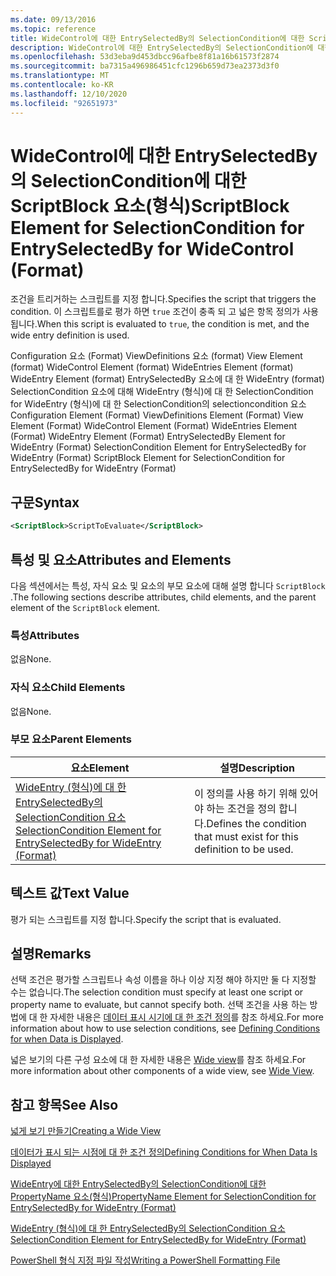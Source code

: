 ```yaml
---
ms.date: 09/13/2016
ms.topic: reference
title: WideControl에 대한 EntrySelectedBy의 SelectionCondition에 대한 ScriptBlock 요소(형식)
description: WideControl에 대한 EntrySelectedBy의 SelectionCondition에 대한 ScriptBlock 요소(형식)
ms.openlocfilehash: 53d3eba9d453dbcc96afbe8f81a16b61573f2874
ms.sourcegitcommit: ba7315a496986451cfc1296b659d73ea2373d3f0
ms.translationtype: MT
ms.contentlocale: ko-KR
ms.lasthandoff: 12/10/2020
ms.locfileid: "92651973"
---
```

# <a name="scriptblock-element-for-selectioncondition-for-entryselectedby-for-widecontrol-format"></a><span data-ttu-id="a00cb-103">WideControl에 대한 EntrySelectedBy의 SelectionCondition에 대한 ScriptBlock 요소(형식)</span><span class="sxs-lookup"><span data-stu-id="a00cb-103">ScriptBlock Element for SelectionCondition for EntrySelectedBy for WideControl (Format)</span></span>

<span data-ttu-id="a00cb-104">조건을 트리거하는 스크립트를 지정 합니다.</span><span class="sxs-lookup"><span data-stu-id="a00cb-104">Specifies the script that triggers the condition.</span></span> <span data-ttu-id="a00cb-105">이 스크립트를로 평가 하면 `true` 조건이 충족 되 고 넓은 항목 정의가 사용 됩니다.</span><span class="sxs-lookup"><span data-stu-id="a00cb-105">When this script is evaluated to `true`, the condition is met, and the wide entry definition is used.</span></span>

<span data-ttu-id="a00cb-106">Configuration 요소 (Format) ViewDefinitions 요소 (format) View Element (format) WideControl Element (format) WideEntries Element (format) WideEntry Element (format) EntrySelectedBy 요소에 대 한 WideEntry (format) SelectionCondition 요소에 대해 WideEntry (형식)에 대 한 SelectionCondition for WideEntry (형식)에 대 한 SelectionCondition의 selectioncondition 요소</span><span class="sxs-lookup"><span data-stu-id="a00cb-106">Configuration Element (Format) ViewDefinitions Element (Format) View Element (Format) WideControl Element (Format) WideEntries Element (Format) WideEntry Element (Format) EntrySelectedBy Element for WideEntry (Format) SelectionCondition Element for EntrySelectedBy for WideEntry (Format) ScriptBlock Element for SelectionCondition for EntrySelectedBy for WideEntry (Format)</span></span>

## <a name="syntax"></a><span data-ttu-id="a00cb-107">구문</span><span class="sxs-lookup"><span data-stu-id="a00cb-107">Syntax</span></span>

```xml
<ScriptBlock>ScriptToEvaluate</ScriptBlock>
```

## <a name="attributes-and-elements"></a><span data-ttu-id="a00cb-108">특성 및 요소</span><span class="sxs-lookup"><span data-stu-id="a00cb-108">Attributes and Elements</span></span>

<span data-ttu-id="a00cb-109">다음 섹션에서는 특성, 자식 요소 및 요소의 부모 요소에 대해 설명 합니다 `ScriptBlock` .</span><span class="sxs-lookup"><span data-stu-id="a00cb-109">The following sections describe attributes, child elements, and the parent element of the `ScriptBlock` element.</span></span>

### <a name="attributes"></a><span data-ttu-id="a00cb-110">특성</span><span class="sxs-lookup"><span data-stu-id="a00cb-110">Attributes</span></span>

<span data-ttu-id="a00cb-111">없음</span><span class="sxs-lookup"><span data-stu-id="a00cb-111">None.</span></span>

### <a name="child-elements"></a><span data-ttu-id="a00cb-112">자식 요소</span><span class="sxs-lookup"><span data-stu-id="a00cb-112">Child Elements</span></span>

<span data-ttu-id="a00cb-113">없음</span><span class="sxs-lookup"><span data-stu-id="a00cb-113">None.</span></span>

### <a name="parent-elements"></a><span data-ttu-id="a00cb-114">부모 요소</span><span class="sxs-lookup"><span data-stu-id="a00cb-114">Parent Elements</span></span>

|<span data-ttu-id="a00cb-115">요소</span><span class="sxs-lookup"><span data-stu-id="a00cb-115">Element</span></span>|<span data-ttu-id="a00cb-116">설명</span><span class="sxs-lookup"><span data-stu-id="a00cb-116">Description</span></span>|
|-------------|-----------------|
|[<span data-ttu-id="a00cb-117">WideEntry (형식)에 대 한 EntrySelectedBy의 SelectionCondition 요소</span><span class="sxs-lookup"><span data-stu-id="a00cb-117">SelectionCondition Element for EntrySelectedBy for WideEntry (Format)</span></span>](./selectioncondition-element-for-entryselectedby-for-widecontrol-format.md)|<span data-ttu-id="a00cb-118">이 정의를 사용 하기 위해 있어야 하는 조건을 정의 합니다.</span><span class="sxs-lookup"><span data-stu-id="a00cb-118">Defines the condition that must exist for this definition to be used.</span></span>|

## <a name="text-value"></a><span data-ttu-id="a00cb-119">텍스트 값</span><span class="sxs-lookup"><span data-stu-id="a00cb-119">Text Value</span></span>

<span data-ttu-id="a00cb-120">평가 되는 스크립트를 지정 합니다.</span><span class="sxs-lookup"><span data-stu-id="a00cb-120">Specify the script that is evaluated.</span></span>

## <a name="remarks"></a><span data-ttu-id="a00cb-121">설명</span><span class="sxs-lookup"><span data-stu-id="a00cb-121">Remarks</span></span>

<span data-ttu-id="a00cb-122">선택 조건은 평가할 스크립트나 속성 이름을 하나 이상 지정 해야 하지만 둘 다 지정할 수는 없습니다.</span><span class="sxs-lookup"><span data-stu-id="a00cb-122">The selection condition must specify at least one script or property name to evaluate, but cannot specify both.</span></span> <span data-ttu-id="a00cb-123">선택 조건을 사용 하는 방법에 대 한 자세한 내용은 [데이터 표시 시기에 대 한 조건 정의](./defining-conditions-for-displaying-data.md)를 참조 하세요.</span><span class="sxs-lookup"><span data-stu-id="a00cb-123">For more information about how to use selection conditions, see [Defining Conditions for when Data is Displayed](./defining-conditions-for-displaying-data.md).</span></span>

<span data-ttu-id="a00cb-124">넓은 보기의 다른 구성 요소에 대 한 자세한 내용은 [Wide view](./creating-a-wide-view.md)를 참조 하세요.</span><span class="sxs-lookup"><span data-stu-id="a00cb-124">For more information about other components of a wide view, see [Wide View](./creating-a-wide-view.md).</span></span>

## <a name="see-also"></a><span data-ttu-id="a00cb-125">참고 항목</span><span class="sxs-lookup"><span data-stu-id="a00cb-125">See Also</span></span>

[<span data-ttu-id="a00cb-126">넓게 보기 만들기</span><span class="sxs-lookup"><span data-stu-id="a00cb-126">Creating a Wide View</span></span>](./creating-a-wide-view.md)

[<span data-ttu-id="a00cb-127">데이터가 표시 되는 시점에 대 한 조건 정의</span><span class="sxs-lookup"><span data-stu-id="a00cb-127">Defining Conditions for When Data Is Displayed</span></span>](./defining-conditions-for-displaying-data.md)

[<span data-ttu-id="a00cb-128">WideEntry에 대한 EntrySelectedBy의 SelectionCondition에 대한 PropertyName 요소(형식)</span><span class="sxs-lookup"><span data-stu-id="a00cb-128">PropertyName Element for SelectionCondition for EntrySelectedBy for WideEntry (Format)</span></span>](./propertyname-element-for-selectioncondition-for-entryselectedby-for-wideentry-format.md)

[<span data-ttu-id="a00cb-129">WideEntry (형식)에 대 한 EntrySelectedBy의 SelectionCondition 요소</span><span class="sxs-lookup"><span data-stu-id="a00cb-129">SelectionCondition Element for EntrySelectedBy for WideEntry (Format)</span></span>](./selectioncondition-element-for-entryselectedby-for-widecontrol-format.md)

[<span data-ttu-id="a00cb-130">PowerShell 형식 지정 파일 작성</span><span class="sxs-lookup"><span data-stu-id="a00cb-130">Writing a PowerShell Formatting File</span></span>](./writing-a-powershell-formatting-file.md)
